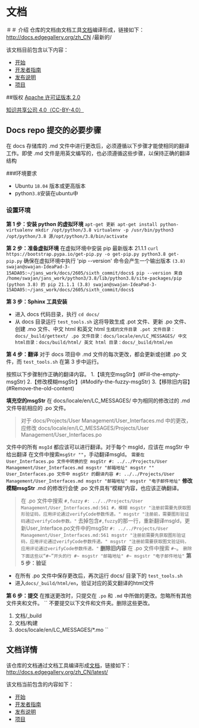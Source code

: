 # 文档

＃＃ 介绍
仓库的文档由文档工具[文档](http://docs.edgegallery.org/zh_CN/latest/)编译形成，链接如下：http://docs.edgegallery.org/zh_CN /最新的/

该文档目前包含以下内容：

- [开始](https://gitee.com/edgegallery/docs/blob/master/Get%20Started/Start%20from%20A%20Demo%20on%20EdgeGallery.md)
- [开发者指南](https://gitee.com/edgegallery/docs/tree/master/Developer%20Guide)
- [发布说明](https://gitee.com/edgegallery/docs/blob/master/Release%20Notes/EdgeGallery_RN_zh.md)
- [项目](https://gitee.com/edgegallery/docs/tree/master/Projects)


##版权
[Apache 许可证版本 2.0](https://gitee.com/edgegallery/docs/blob/master/license)

[知识共享公司 4.0（CC-BY-4.0）](https://gitee.com/edgegallery/docs/blob/master/license-cc-by-4.0)

## Docs repo 提交的必要步骤
在 docs 存储库的 .md 文件中进行更改后，必须遵循以下步骤才能使相同的翻译工作。即使 .md 文件是用英文编写的，也必须遵循这些步骤，以保持正确的翻译结构

###环境要求

- Ubuntu `18.04` 版本或更高版本
- python`3.8`安装在ubuntu中

### 设置环境

**第 1 步：安装 python 的虚拟环境**
``
apt-get 更新
apt-get install python-virtualenv
mkdir /opt/python/3.8
virtualenv -p /usr/bin/python3 /opt/python/3.8
源/opt/python/3.8/bin/activate
``

**第 2 步：准备虚拟环境**
在虚拟环境中安装 pip 最新版本 21.1.1
``
curl https://bootstrap.pypa.io/get-pip.py -o get-pip.py
python3.8 get-pip.py
``
确保在虚拟环境中执行 'pip --version' 命令会产生一个输出版本
``
(3.8) swajan@swajan-IdeaPad-3-15ADA05:~/jans_work/docs/2605/sixth_commit/docs$ pip --version
来自 /home/swajan/jans_work/python3/3.8/lib/python3.8/site-packages/pip (python 3.8) 的 pip 21.1.1
(3.8) swajan@swajan-IdeaPad-3-15ADA05:~/jans_work/docs/2605/sixth_commit/docs$
``

**第 3 步：Sphinx 工具安装**
- 进入 docs 代码目录，执行 `cd docs/`
- 从 docs 目录运行 `test_tools.sh`
这将导致生成 .pot 文件、更新 .po 文件、创建 .mo 文件、中文 html 和英文 html
``
生成的文件目录
.pot 文件目录：docs/_build/gettext/
.po 文件目录：docs/locale/en/LC_MESSAGES/
中文html目录：docs/build/html/
英文 html 目录：docs/_build/html/en
``

**第 4 步：翻译**
对于 docs 项目中 .md 文件的每次更改，都会更新或创建 .po 文件，而 `test_tools.sh` 在第 3 步中运行。

按照以下步骤制作正确的翻译内容。
1.【填充空msgStr】(#Fill-the-empty-msgStr)
2.【修改模糊msgStr】(#Modify-the-fuzzy-msgStr)
3.【移除旧内容】(#Remove-the-old-content)

**填充空的msgStr**
在 docs/locale/en/LC_MESSAGES/ 中为相同的修改过的 .md 文件导航相应的 .po 文件。
> 对于 docs/Projects/User Management/User_Interfaces.md 中的更改，应修改 docs/locale/en/LC_MESSAGES/Projects/User Management/User_Interfaces.po

文件中的所有 `msgId` 都应该可以进行翻译。对于每个 msgId，应该在 msgStr 中给出翻译
在文件中搜索`msgStr ""`，手动翻译msgId。
``
需要在 User_Interfaces.po 文件中转换的空 msgStr
#: ../../Projects/User Management/User_Interfaces.md
msgstr "邮箱地址"
msgstr ""
``
``
User_Interfaces.po 文件中 msgStr 的翻译内容
#: ../../Projects/User Management/User_Interfaces.md
msgstr "邮箱地址"
msgstr "电子邮件地址"
``
**修改模糊msgStr**
.md 的修改行会使 .po 文件具有“模糊”内容，也应该正确翻译。
> 在 .po 文件中搜索 `#,fuzzy`
``
#: ../../Projects/User Management/User_Interfaces.md:561
#，模糊
msgstr "注册前需要先获取图形验证码，应用评论通过verifyCode参数传递。"
msgstr "注册前，需要图形验证码通过verifyCode参数。"
``
> 去掉包含`#,fuzzy`的那一行，重新翻译msgId，更新User_Interface.po文件中的msgStr
``
#: ../../Projects/User Management/User_Interfaces.md:561
msgstr "注册前需要先获取图形验证码，应用评论通过verifyCode参数传递。"
msgstr "注册前需要获取图文验证码，应用评论通过verifyCode参数传递。"
``
**删除旧内容**
> 在 .po 文件中搜索 `#~`。
``
删除下面这些以“#~”开头的行
#~ msgstr "邮箱地址"
#~ msgstr "电子邮件地址"
``
**第 5 步：验证**
- 在所有 .po 文件中保存更改后，再次运行 docs/ 目录下的 `test_tools.sh`
- 进入`docs/_build/html/en`，验证对应的英文翻译的html文件

**第 6 步：提交**
在推送更改时，只提交在 `.po` 和 `.md` 中所做的更改。忽略所有其他文件夹和文件。
``
不要提交以下文件和文件夹。删除这些更改。
1. 文档/_build
2. 文档/构建
3. docs/locale/en/LC_MESSAGES/*.mo
``
## 文档详情
该仓库的文档通过文档工具编译形成[文档](http://docs.edgegallery.org/zh_CN/latest/)，链接如下：http://docs.edgegallery.org/zh_CN/latest/

该文档当前包含的内容如下：

- [开始](https://gitee.com/edgegallery/docs/blob/master/Get%20Started/Start%20from%20A%20Demo%20on%20EdgeGallery.md)
- [开发者指南](https://gitee.com/edgegallery/docs/tree/master/Developer%20Guide)
- [发布说明](https://gitee.com/edgegallery/docs/blob/master/Release%20Notes/EdgeGallery_RN_zh.md)
- [项目](https://gitee.com/edgegallery/docs/tree/master/Projects)